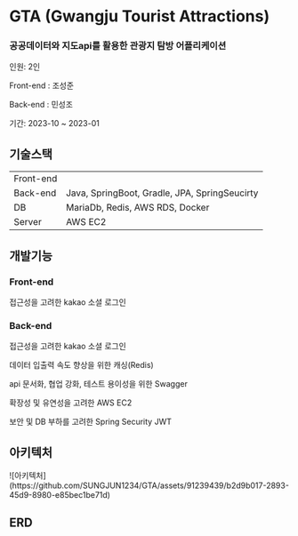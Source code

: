<h1>GTA (Gwangju Tourist Attractions)</h1>
<h3>공공데이터와 지도api를 활용한 관광지 탐방 어플리케이션</h3>
<p>인원: 2인</p>
<p>Front-end : 조성준</p>
<p>Back-end  : 민성조</p>
<p>기간: 2023-10 ~ 2023-01</p>
<h2>기술스택</h2>
<table>
  <tbody>
    <tr>
      <td>Front-end</td>
      <td></td>
    </tr>
    <tr>
      <td>Back-end</td>
      <td>Java, SpringBoot, Gradle, JPA, SpringSeucirty</td>
    </tr>
    <tr>
      <td>DB</td>
      <td>MariaDb, Redis, AWS RDS, Docker</td>
    </tr>
    <tr>
      <td>Server</td>
      <td>AWS EC2</td>
    </tr>
  </tbody>
</table>
<h2>개발기능</h2>
<h3>Front-end</h3>
<p>접근성을 고려한 kakao 소셜 로그인</p>
<h3>Back-end</h3>
<p>접근성을 고려한 kakao 소셜 로그인</p>
<p>데이터 입출력 속도 향상을 위한 캐싱(Redis)</p>
<p>api 문서화, 협업 강화, 테스트 용이성을 위한 Swagger</p>
<p>확장성 및 유연성을 고려한 AWS EC2</p>
<p>보안 및 DB 부하를 고려한 Spring Security JWT</p>
<h2>아키텍처</h2>
![아키텍처](https://github.com/SUNGJUN1234/GTA/assets/91239439/b2d9b017-2893-45d9-8980-e85bec1be71d)
<h2>ERD</h2>

